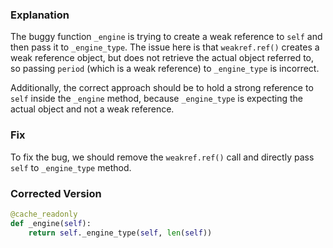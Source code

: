 ### Explanation
The buggy function `_engine` is trying to create a weak reference to `self` and then pass it to `_engine_type`. The issue here is that `weakref.ref()` creates a weak reference object, but does not retrieve the actual object referred to, so passing `period` (which is a weak reference) to `_engine_type` is incorrect. 

Additionally, the correct approach should be to hold a strong reference to `self` inside the `_engine` method, because `_engine_type` is expecting the actual object and not a weak reference.

### Fix
To fix the bug, we should remove the `weakref.ref()` call and directly pass `self` to `_engine_type` method.

### Corrected Version
```python
@cache_readonly
def _engine(self):
    return self._engine_type(self, len(self))
```